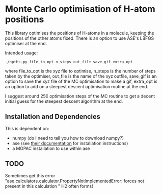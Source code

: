 # Monte Carlo optimisation of H-atom positions

This library optimises the positions of H-atoms in a molecule, keeping the positions of the other atoms fixed. 
There is an option to use ASE's LBFGS optimiser at the end.

Intended usage: 
```
./optHs.py file_to_opt n_steps out_file save_gif extra_opt
```
where file_to_opt is the xyz file to optimise, n_steps is the number of steps taken by the optimiser, out_file is the 
name of the xyz outfile, save_gif is an option to save the xyz file of the MC optimisation to make a gif, extra_opt is an option to add 
on a steepest descent optimisation routine at the end. 

I suggest around 250 optimisation steps of the MC routine to get a decent initial guess for the steepest descent algorithm 
at the end.

## Installation and Dependencies 
This is dependent on: 
- numpy (do I need to tell you how to download numpy?)
- ase (see [their documentation](https://wiki.fysik.dtu.dk/ase/install.html) for installation instructions)
- a MOPAC installation to use within ase 

## TODO
Sometimes get this error "ase.calculators.calculator.PropertyNotImplementedError: forces not present in this calculation
"
H2 often forms!

